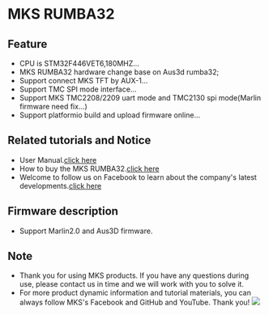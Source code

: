 # MKS RUMBA32
## Feature
 - CPU is STM32F446VET6,180MHZ...
 - MKS RUMBA32 hardware change base on Aus3d rumba32;
 - Support connect MKS TFT by AUX-1...
 - Support TMC SPI mode interface...
 - Support MKS TMC2208/2209 uart mode and TMC2130 spi mode(Marlin firmware need fix...)
 - Support platformio build and upload firmware online...
## Related tutorials and Notice
- User Manual.[click here](https://github.com/makerbase-mks/MKS-RUMBA32/wiki/MKS-RUMBA32-User-Manual)
- How to buy the MKS RUMBA32.[click here](https://www.aliexpress.com/item/4000717327779.html?spm=2114.12010612.8148356.11.86d51141W6CDbB)
- Welcome to follow us on Facebook to learn about the company's latest developments.[click here](https://www.facebook.com/Makerbase.mks/)

## Firmware description
- Support Marlin2.0 and Aus3D firmware.

## Note
- Thank you for using MKS products. If you have any questions during use, please contact us in time and we will work with you to solve it.
- For more product dynamic information and tutorial materials, you can always follow MKS's Facebook and GitHub and YouTube. Thank you!
![](https://github.com/makerbase-mks/MKS-Robin-Nano/blob/master/hardware/Image/MKS_FGA.png)

